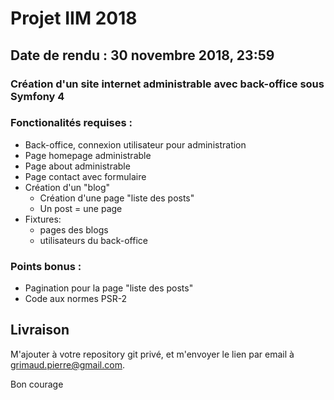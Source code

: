 # Projet IIM 2018
## Date de rendu : 30 novembre 2018, 23:59

### Création d'un site internet administrable avec back-office sous Symfony 4

### Fonctionalités requises :

- Back-office, connexion utilisateur pour administration
- Page homepage administrable
- Page about administrable
- Page contact avec formulaire
- Création d'un "blog"
    - Création d'une page "liste des posts"
    - Un post = une page
- Fixtures:
    - pages des blogs
    - utilisateurs du back-office

### Points bonus : 

- Pagination pour la page "liste des posts"
- Code aux normes PSR-2

## Livraison
M'ajouter à votre repository git privé, et m'envoyer le lien par email à grimaud.pierre@gmail.com.


Bon courage
